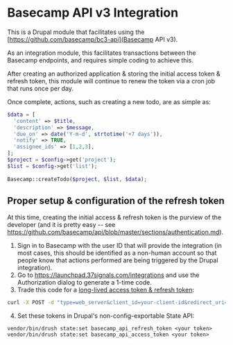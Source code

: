 # Basecamp API v3 Integration
This is a Drupal module that facilitates using the [https://github.com/basecamp/bc3-api](Basecamp API v3). 

As an integration module, this facilitates transactions between the Basecamp endpoints, and requires simple coding to achieve this.

After creating an authorized application & storing the initial access token & refresh token, this module will continue to renew the token
via a cron job that runs once per day.

Once complete, actions, such as creating a new todo, are as simple as:

```php
$data = [
  'content' => $title,
  'description' => $message,
  'due_on' => date('Y-m-d', strtotime('+7 days')),
  'notify' => TRUE,
  'assignee_ids' => [1,2,3],
];
$project = $config->get('project');
$list = $config->get('list');
  
Basecamp::createTodo($project, $list, $data);
```


## Proper setup & configuration of the refresh token
At this time, creating the initial access & refresh token is the purview of the developer (and it is pretty easy -- see https://github.com/basecamp/api/blob/master/sections/authentication.md).

1. Sign in to Basecamp with the user ID that will provide the integration (in most cases, this should be identified as a non-human account so that people know that actions performed are being triggered by the Drupal integration).
2. Go to https://launchpad.37signals.com/integrations and use the Authorization dialog to generate a 1-time code.
3. Trade this code for a [long-lived access token & refresh token](https://github.com/basecamp/api/blob/master/sections/authentication.md#oauth-2-from-scratch):

```bash
curl -X POST -d "type=web_server&client_id=your-client-id&redirect_uri=your-redirect-uri&client_secret=your-client-secret&code=verification-code" https://launchpad.37signals.com/authorization/token
```

4. Set these tokens in Drupal's non-config-exportable State API:

```
vendor/bin/drush state:set basecamp_api_refresh_token <your token>
vendor/bin/drush state:set basecamp_api_access_token <your token>
```

